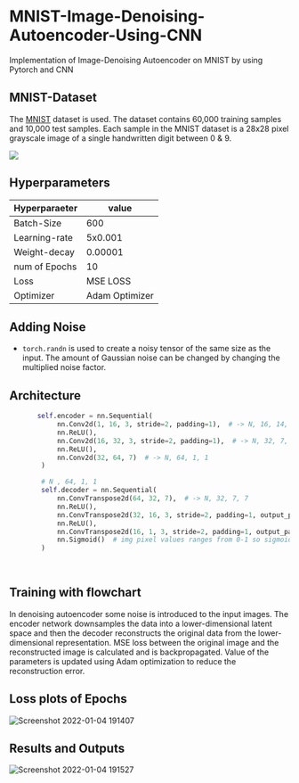 # MNIST-Image-Denoising-Autoencoder-Using-CNN
Implementation of Image-Denoising Autoencoder on MNIST by using Pytorch and CNN




## MNIST-Dataset
The [MNIST](http://yann.lecun.com/exdb/mnist/) dataset is used. The dataset contains 60,000 training samples and 10,000 test samples. Each sample in the MNIST dataset is a 28x28 pixel grayscale image of a single handwritten digit between 0 & 9.

 

![](https://storage.googleapis.com/tfds-data/visualization/fig/mnist-3.0.1.png)









## Hyperparameters

| Hyperparaeter |value          |
| ------------- | ------------- |
| Batch-Size    | 600           |
| Learning-rate | 5x0.001       |
| Weight-decay  | 0.00001       |
| num of Epochs | 10            |
|  Loss         |  MSE LOSS     |
|  Optimizer    | Adam Optimizer|

## Adding Noise
* ```torch.randn``` is used to create a noisy tensor of the same size as the input. The amount of Gaussian noise can be changed by changing the multiplied noise factor.
 


## Architecture 

```   python
       self.encoder = nn.Sequential(
            nn.Conv2d(1, 16, 3, stride=2, padding=1),  # -> N, 16, 14, 14
            nn.ReLU(),
            nn.Conv2d(16, 32, 3, stride=2, padding=1),  # -> N, 32, 7, 7
            nn.ReLU(),
            nn.Conv2d(32, 64, 7)  # -> N, 64, 1, 1
        )

        # N , 64, 1, 1
        self.decoder = nn.Sequential(
            nn.ConvTranspose2d(64, 32, 7),  # -> N, 32, 7, 7
            nn.ReLU(),
            nn.ConvTranspose2d(32, 16, 3, stride=2, padding=1, output_padding=1),  # N, 16, 14, 14 (N,16,13,13 without output_padding)
            nn.ReLU(),
            nn.ConvTranspose2d(16, 1, 3, stride=2, padding=1, output_padding=1),  # N, 1, 28, 28  (N,1,27,27)
            nn.Sigmoid()  # img pixel values ranges from 0-1 so sigmoid used for final activation
        )
      
        
 ```
## Training with flowchart


In denoising autoencoder some noise is introduced to the input images. The encoder network downsamples the data into a lower-dimensional latent space and then the decoder reconstructs the original data from the lower-dimensional representation. MSE loss between the original image and the reconstructed image is calculated and is backpropagated. Value of the parameters is updated using Adam optimization to reduce the reconstruction error.

## Loss plots of Epochs
![Screenshot 2022-01-04 191407](https://user-images.githubusercontent.com/87975841/148068236-750c4830-767d-467f-b770-75487c785dc0.png)


## Results and Outputs
![Screenshot 2022-01-04 191527](https://user-images.githubusercontent.com/87975841/148068286-963d691c-9c8b-4f2a-a3af-5f07c508778e.png)



